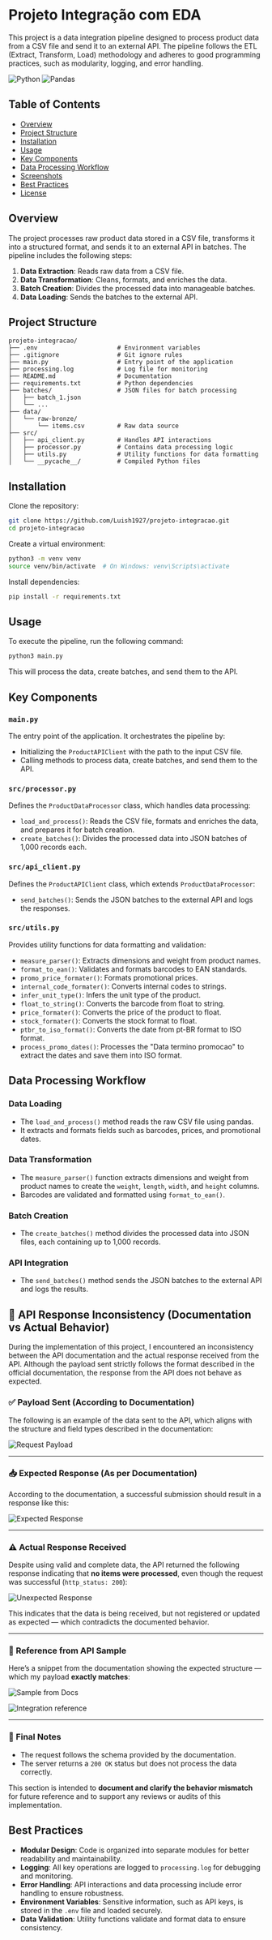 # Projeto Integração com EDA

This project is a data integration pipeline designed to process product data from a CSV file and send it to an external API. The pipeline follows the ETL (Extract, Transform, Load) methodology and adheres to good programming practices, such as modularity, logging, and error handling.

![Python](https://img.shields.io/badge/Python-3.10-blue)
![Pandas](https://img.shields.io/badge/Pandas-Data%20Processing-yellow)

## Table of Contents

- [Overview](#overview)
- [Project Structure](#project-structure)
- [Installation](#installation)
- [Usage](#usage)
- [Key Components](#key-components)
- [Data Processing Workflow](#data-processing-workflow)
- [Screenshots](#screenshots)
- [Best Practices](#best-practices)
- [License](#license)

## Overview

The project processes raw product data stored in a CSV file, transforms it into a structured format, and sends it to an external API in batches. The pipeline includes the following steps:

1. **Data Extraction**: Reads raw data from a CSV file.  
2. **Data Transformation**: Cleans, formats, and enriches the data.  
3. **Batch Creation**: Divides the processed data into manageable batches.  
4. **Data Loading**: Sends the batches to the external API.

## Project Structure

```plaintext
projeto-integracao/
├── .env                      # Environment variables
├── .gitignore                # Git ignore rules
├── main.py                   # Entry point of the application
├── processing.log            # Log file for monitoring
├── README.md                 # Documentation
├── requirements.txt          # Python dependencies
├── batches/                  # JSON files for batch processing
│   ├── batch_1.json
│   └── ...
├── data/
│   └── raw-bronze/
│       └── items.csv         # Raw data source
├── src/
│   ├── api_client.py         # Handles API interactions
│   ├── processor.py          # Contains data processing logic
│   ├── utils.py              # Utility functions for data formatting
│   └── __pycache__/          # Compiled Python files
```

## Installation

Clone the repository:

```bash
git clone https://github.com/Luish1927/projeto-integracao.git
cd projeto-integracao
```

Create a virtual environment:

```bash
python3 -m venv venv
source venv/bin/activate  # On Windows: venv\Scripts\activate
```

Install dependencies:

```bash
pip install -r requirements.txt
```

## Usage

To execute the pipeline, run the following command:

```bash
python3 main.py
```

This will process the data, create batches, and send them to the API.

## Key Components

### `main.py`

The entry point of the application. It orchestrates the pipeline by:

- Initializing the `ProductAPIClient` with the path to the input CSV file.
- Calling methods to process data, create batches, and send them to the API.

### `src/processor.py`

Defines the `ProductDataProcessor` class, which handles data processing:

- `load_and_process()`: Reads the CSV file, formats and enriches the data, and prepares it for batch creation.
- `create_batches()`: Divides the processed data into JSON batches of 1,000 records each.

### `src/api_client.py`

Defines the `ProductAPIClient` class, which extends `ProductDataProcessor`:

- `send_batches()`: Sends the JSON batches to the external API and logs the responses.

### `src/utils.py`

Provides utility functions for data formatting and validation:

- `measure_parser()`: Extracts dimensions and weight from product names.
- `format_to_ean()`: Validates and formats barcodes to EAN standards.
- `promo_price_formater()`: Formats promotional prices.
- `internal_code_formater()`: Converts internal codes to strings.
- `infer_unit_type()`: Infers the unit type of the product.
- `float_to_string()`: Converts the barcode from float to string.
- `price_formater()`: Converts the price of the product to float.
- `stock_formater()`: Converts the stock format to float.
- `ptbr_to_iso_format()`: Converts the date from pt-BR format to ISO format.
- `process_promo_dates()`: Processes the "Data termino promocao" to extract the dates and save them into ISO format.

## Data Processing Workflow

### Data Loading

- The `load_and_process()` method reads the raw CSV file using pandas.
- It extracts and formats fields such as barcodes, prices, and promotional dates.

### Data Transformation

- The `measure_parser()` function extracts dimensions and weight from product names to create the `weight`, `length`, `width`, and `height` columns.
- Barcodes are validated and formatted using `format_to_ean()`.

### Batch Creation

- The `create_batches()` method divides the processed data into JSON files, each containing up to 1,000 records.

### API Integration

- The `send_batches()` method sends the JSON batches to the external API and logs the results.

## 🔎 API Response Inconsistency (Documentation vs Actual Behavior)

During the implementation of this project, I encountered an inconsistency between the API documentation and the actual response received from the API. Although the payload sent strictly follows the format described in the official documentation, the response from the API does not behave as expected.

### ✅ Payload Sent (According to Documentation)

The following is an example of the data sent to the API, which aligns with the structure and field types described in the documentation:

![Request Payload](screenshots/request-payload.png)

---

### 📥 Expected Response (As per Documentation)

According to the documentation, a successful submission should result in a response like this:

![Expected Response](screenshots/expected-response.png)

---

### ⚠️ Actual Response Received

Despite using valid and complete data, the API returned the following response indicating that **no items were processed**, even though the request was successful (`http_status: 200`):

![Unexpected Response](screenshots/unexpected-response.png)

This indicates that the data is being received, but not registered or updated as expected — which contradicts the documented behavior.

---

### 📌 Reference from API Sample

Here’s a snippet from the documentation showing the expected structure — which my payload **exactly matches**:

![Sample from Docs](screenshots/api-sample.png)

![Integration reference](screenshots/integration-reqs.png)

---

### 🧾 Final Notes

- The request follows the schema provided by the documentation.
- The server returns a `200 OK` status but does not process the data correctly.

This section is intended to **document and clarify the behavior mismatch** for future reference and to support any reviews or audits of this implementation.


## Best Practices

- **Modular Design**: Code is organized into separate modules for better readability and maintainability.
- **Logging**: All key operations are logged to `processing.log` for debugging and monitoring.
- **Error Handling**: API interactions and data processing include error handling to ensure robustness.
- **Environment Variables**: Sensitive information, such as API keys, is stored in the `.env` file and loaded securely.
- **Data Validation**: Utility functions validate and format data to ensure consistency.